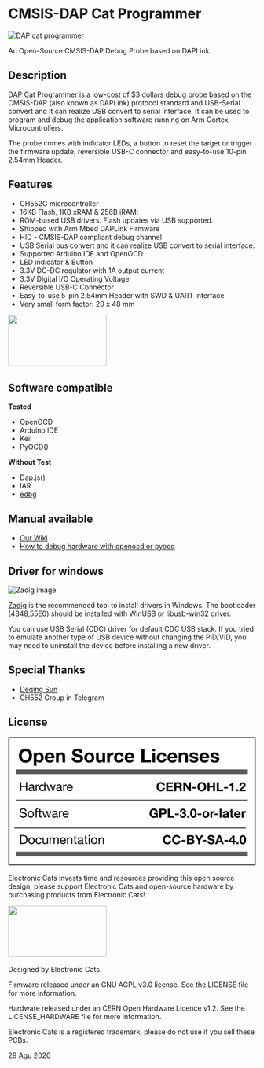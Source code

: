 # CMSIS-DAP Cat Programmer

![DAP  cat programmer](https://github.com/ElectronicCats/DAP-Cat-Programmer/raw/master/Docs/dap_cat_programmer.jpg)

An Open-Source CMSIS-DAP Debug Probe based on DAPLink

## Description
DAP Cat Programmer is a low-cost of $3 dollars debug probe based on the CMSIS-DAP (also known as DAPLink) protocol standard and USB-Serial convert and it can realize USB convert to serial interface. It can be used to program and debug the application software running on Arm Cortex Microcontrollers.

The probe comes with indicator LEDs, a button to reset the target or trigger the firmware update, reversible USB-C connector and easy-to-use 10-pin 2.54mm Header.

## Features
- CH552G microcontroller
- 16KB Flash, 1KB xRAM & 256B iRAM;
- ROM-based USB drivers. Flash updates via USB supported.
- Shipped with Arm Mbed DAPLink Firmware
- HID - CMSIS-DAP compliant debug channel
- USB Serial bus convert and it can realize USB convert to serial interface.
- Supported Arduino IDE and OpenOCD
- LED indicator & Button
- 3.3V DC-DC regulator with 1A output current
- 3.3V Digital I/O Operating Voltage
- Reversible USB-C Connector
- Easy-to-use 5-pin 2.54mm Header with SWD & UART interface
- Very small form factor: 20 x 48 mm

<a href="https://electroniccats.com/store/nfc-copy-cat/">
  <img src="https://electroniccats.com/wp-content/uploads/badge_store.png" width="200" height="104" />
</a>

## Software compatible
**Tested**

- OpenOCD
- Arduino IDE
- Keil
- PyOCD()

**Without Test**
- Dap.js()
- IAR
- [edbg](https://github.com/ataradov/edbg)

## Manual available
- [Our Wiki](https://github.com/ElectronicCats/DAP-Cat-Programmer/wiki)
- [How to debug hardware with openocd or pyocd](https://www.hackster.io/sabas1080/how-to-debug-hardware-with-openocd-or-pyocd-e7e718)

## Driver for windows

![Zadig image](https://raw.githubusercontent.com/DeqingSun/ch55xduino/ch55xduino/docs/Zadig_bootloader.png)

[Zadig](https://zadig.akeo.ie/) is the recommended tool to install drivers in Windows. The bootloader (4348,55E0) should be installed with WinUSB or libusb-win32 driver.

You can use USB Serial (CDC) driver for default CDC USB stack. If you tried to emulate another type of USB device without changing the PID/VID, you may need to uninstall the device before installing a new driver.

## Special Thanks

- [Deqing Sun](https://github.com/DeqingSun)
- CH552 Group in Telegram 


## License
![OpenSourceLicense](https://github.com/ElectronicCats/AjoloteBoard/raw/master/OpenSourceLicense.png)

Electronic Cats invests time and resources providing this open source design, please support Electronic Cats and open-source hardware by purchasing products from Electronic Cats!

<a href="https://electroniccats.com/store/nfc-copy-cat/">
  <img src="https://electroniccats.com/wp-content/uploads/badge_store.png" width="200" height="104" />
</a>

Designed by Electronic Cats.

Firmware released under an GNU AGPL v3.0 license. See the LICENSE file for more information.

Hardware released under an CERN Open Hardware Licence v1.2. See the LICENSE_HARDWARE file for more information.

Electronic Cats is a registered trademark, please do not use if you sell these PCBs.

29 Agu 2020

